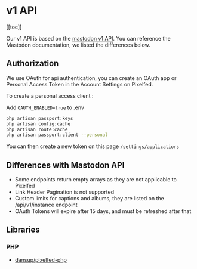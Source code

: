 # v1 API

[[toc]]

Our v1 API is based on the [mastodon v1 API](https://docs.joinmastodon.org/methods/apps/). You can reference the Mastodon documentation, we listed the differences below.

## Authorization
We use OAuth for api authentication, you can create an OAuth app or Personal Access Token in the Account Settings on Pixelfed.

To create a personal access client :

Add `OAUTH_ENABLED=true` to .env
```bash
php artisan passport:keys
php artisan config:cache
php artisan route:cache
php artisan passport:client --personal
```
You can then create a new token on this page `/settings/applications`

## Differences with Mastodon API
- Some endpoints return empty arrays as they are not applicable to Pixelfed
- Link Header Pagination is not supported
- Custom limits for captions and albums, they are listed on the /api/v1/instance endpoint
- OAuth Tokens will expire after 15 days, and must be refreshed after that

## Libraries
### PHP
- [dansup/pixelfed-php](https://github.com/dansup/pixelfed-php)
